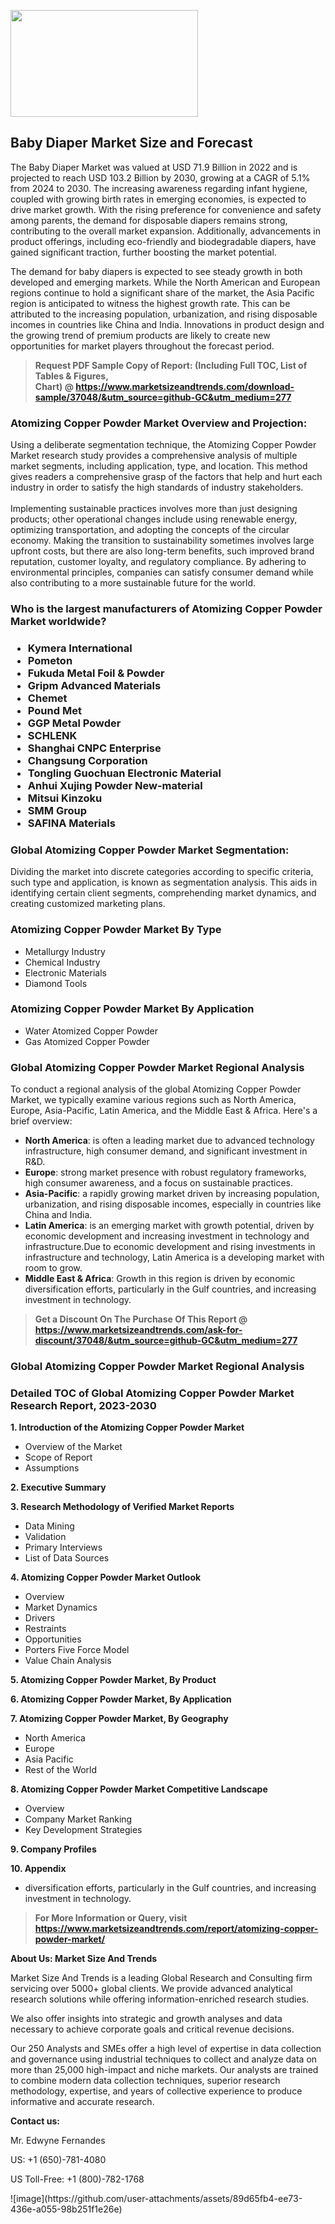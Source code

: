 <p><img class="alignnone size-medium wp-image-20088" src="https://ffe5etoiles.com/wp-content/uploads/2024/12/MST1-300x171.png" alt="" width="300" height="171" /></p><h2>Baby Diaper Market Size and Forecast</h2><p>The Baby Diaper Market was valued at USD 71.9 Billion in 2022 and is projected to reach USD 103.2 Billion by 2030, growing at a CAGR of 5.1% from 2024 to 2030. The increasing awareness regarding infant hygiene, coupled with growing birth rates in emerging economies, is expected to drive market growth. With the rising preference for convenience and safety among parents, the demand for disposable diapers remains strong, contributing to the overall market expansion. Additionally, advancements in product offerings, including eco-friendly and biodegradable diapers, have gained significant traction, further boosting the market potential.</p><p>The demand for baby diapers is expected to see steady growth in both developed and emerging markets. While the North American and European regions continue to hold a significant share of the market, the Asia Pacific region is anticipated to witness the highest growth rate. This can be attributed to the increasing population, urbanization, and rising disposable incomes in countries like China and India. Innovations in product design and the growing trend of premium products are likely to create new opportunities for market players throughout the forecast period.</p></p><blockquote id="" class=""><strong>Request PDF Sample Copy of Report: (Including Full TOC, List of Tables &amp; Figures, Chart)&nbsp;@&nbsp;<strong><a href="https://www.marketsizeandtrends.com/download-sample/37048/&utm_source=github-GC&utm_medium=277" target="_blank">https://www.marketsizeandtrends.com/download-sample/37048/&utm_source=github-GC&utm_medium=277</a></strong></strong></blockquote><h3 id="" class="">Atomizing Copper Powder Market&nbsp;Overview and Projection:</h3><p id="" class="">Using a deliberate segmentation technique, the Atomizing Copper Powder Market research study provides a comprehensive analysis of multiple market segments, including application, type, and location. This method gives readers a comprehensive grasp of the factors that help and hurt each industry in order to satisfy the high standards of industry stakeholders. <br /> <br />Implementing sustainable practices involves more than just designing products; other operational changes include using renewable energy, optimizing transportation, and adopting the concepts of the circular economy. Making the transition to sustainability sometimes involves large upfront costs, but there are also long-term benefits, such improved brand reputation, customer loyalty, and regulatory compliance. By adhering to environmental principles, companies can satisfy consumer demand while also contributing to a more sustainable future for the world.</p><h3 id="" class="">Who is the largest manufacturers of&nbsp;Atomizing Copper Powder Market worldwide?</h3><h3 class=""><p><ul><li>Kymera International </li><li> Pometon </li><li> Fukuda Metal Foil & Powder </li><li> Gripm Advanced Materials </li><li> Chemet </li><li> Pound Met </li><li> GGP Metal Powder </li><li> SCHLENK </li><li> Shanghai CNPC Enterprise </li><li> Changsung Corporation </li><li> Tongling Guochuan Electronic Material </li><li> Anhui Xujing Powder New-material </li><li> Mitsui Kinzoku </li><li> SMM Group </li><li> SAFINA Materials</li></ul></p></h3><h3 id="" class="">Global&nbsp;Atomizing Copper Powder Market Segmentation:</h3><p id="" class="">Dividing the market into discrete categories according to specific criteria, such type and application, is known as segmentation analysis. This aids in identifying certain client segments, comprehending market dynamics, and creating customized marketing plans.</p><h3 id="" class="">Atomizing Copper Powder Market&nbsp;By Type</h3><p><p><ul><li>Metallurgy Industry </li><li> Chemical Industry </li><li> Electronic Materials </li><li> Diamond Tools</p></li></ul></p></p><h3 id="" class="">Atomizing Copper Powder Market&nbsp;By Application</h3><p class=""><p><ul><li>Water Atomized Copper Powder </li><li> Gas Atomized Copper Powder</li></ul></p></p><h3 id="" class="">Global Atomizing Copper Powder Market Regional Analysis</h3><p id="" class="">To conduct a regional analysis of the global Atomizing Copper Powder Market, we typically examine various regions such as North America, Europe, Asia-Pacific, Latin America, and the Middle East &amp; Africa. Here's a brief overview:</p><ul><li><strong>North America</strong>: is often a leading market due to advanced technology infrastructure, high consumer demand, and significant investment in R&amp;D.</li><li><strong>Europe</strong>: strong market presence with robust regulatory frameworks, high consumer awareness, and a focus on sustainable practices.</li><li><strong>Asia-Pacific</strong>: a rapidly growing market driven by increasing population, urbanization, and rising disposable incomes, especially in countries like China and India.</li><li><strong>Latin America</strong>: is an emerging market with growth potential, driven by economic development and increasing investment in technology and infrastructure.Due to economic development and rising investments in infrastructure and technology, Latin America is a developing market with room to grow.</li><li><strong>Middle East &amp; Africa</strong>: Growth in this region is driven by economic diversification efforts, particularly in the Gulf countries, and increasing investment in technology.</li></ul><blockquote id="" class=""><strong>Get a Discount On The Purchase Of This Report @ <strong><a href="https://www.marketsizeandtrends.com/ask-for-discount/37048/&utm_source=github-GC&utm_medium=277" target="_blank">https://www.marketsizeandtrends.com/ask-for-discount/37048/&utm_source=github-GC&utm_medium=277</a></strong></strong></blockquote><h3 id="" class="">Global Atomizing Copper Powder Market Regional Analysis</h3><h3 id="" class="">Detailed TOC of Global Atomizing Copper Powder Market Research Report, 2023-2030</h3><p id="" class=""><strong>1. Introduction of the Atomizing Copper Powder Market</strong></p><ul><li>Overview of the Market</li><li>Scope of Report</li><li>Assumptions</li></ul><p id="" class=""><strong>2. Executive Summary</strong></p><p id="" class=""><strong>3. Research Methodology of Verified Market Reports</strong></p><ul><li>Data Mining</li><li>Validation</li><li>Primary Interviews</li><li>List of Data Sources</li></ul><p id="" class=""><strong>4. Atomizing Copper Powder Market Outlook</strong></p><ul><li>Overview</li><li>Market Dynamics</li><li>Drivers</li><li>Restraints</li><li>Opportunities</li><li>Porters Five Force Model</li><li>Value Chain Analysis</li></ul><p id="" class=""><strong>5. Atomizing Copper Powder Market, By Product</strong></p><p id="" class=""><strong>6. Atomizing Copper Powder Market, By Application</strong></p><p id="" class=""><strong>7. Atomizing Copper Powder Market, By Geography</strong></p><ul><li>North America</li><li>Europe</li><li>Asia Pacific</li><li>Rest of the World</li></ul><p id="" class=""><strong>8. Atomizing Copper Powder Market Competitive Landscape</strong></p><ul><li>Overview</li><li>Company Market Ranking</li><li>Key Development Strategies</li></ul><p id="" class=""><strong>9. Company Profiles</strong></p><p id="" class=""><strong>10. Appendix</strong></p><ul><li>diversification efforts, particularly in the Gulf countries, and increasing investment in technology.</li></ul><blockquote id="" class=""><strong>For More Information or Query, visit <strong><strong><a href="https://www.marketsizeandtrends.com/report/atomizing-copper-powder-market/" target="_blank">https://www.marketsizeandtrends.com/report/atomizing-copper-powder-market/</a></strong></strong></strong></blockquote><p id="" class=""><strong>About Us: Market Size And Trends</strong></p><p id="" class="">Market Size And Trends is a leading Global Research and Consulting firm servicing over 5000+ global clients. We provide advanced analytical research solutions while offering information-enriched research studies.</p><p id="" class="">We also offer insights into strategic and growth analyses and data necessary to achieve corporate goals and critical revenue decisions.</p><p id="" class="">Our 250 Analysts and SMEs offer a high level of expertise in data collection and governance using industrial techniques to collect and analyze data on more than 25,000 high-impact and niche markets. Our analysts are trained to combine modern data collection techniques, superior research methodology, expertise, and years of collective experience to produce informative and accurate research.</p><p id="" class=""><strong>Contact us:</strong></p><p id="" class="">Mr. Edwyne Fernandes</p><p id="" class="">US: +1 (650)-781-4080</p><p id="" class="">US Toll-Free: +1 (800)-782-1768</p>
![image](https://github.com/user-attachments/assets/89d65fb4-ee73-436e-a055-98b251f1e26e)
